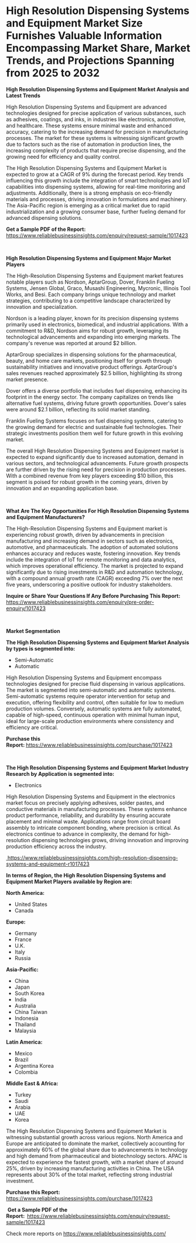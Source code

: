<p><h1>High Resolution Dispensing Systems and Equipment Market Size Furnishes Valuable Information Encompassing Market Share, Market Trends, and Projections Spanning from 2025 to 2032</h1></p><p><strong>High Resolution Dispensing Systems and Equipment Market Analysis and Latest Trends</strong></p>
<p><p>High Resolution Dispensing Systems and Equipment are advanced technologies designed for precise application of various substances, such as adhesives, coatings, and inks, in industries like electronics, automotive, and healthcare. These systems ensure minimal waste and enhanced accuracy, catering to the increasing demand for precision in manufacturing processes. The market for these systems is witnessing significant growth due to factors such as the rise of automation in production lines, the increasing complexity of products that require precise dispensing, and the growing need for efficiency and quality control.</p><p>The High Resolution Dispensing Systems and Equipment Market is expected to grow at a CAGR of 9% during the forecast period. Key trends influencing this growth include the integration of smart technologies and IoT capabilities into dispensing systems, allowing for real-time monitoring and adjustments. Additionally, there is a strong emphasis on eco-friendly materials and processes, driving innovation in formulations and machinery. The Asia-Pacific region is emerging as a critical market due to rapid industrialization and a growing consumer base, further fueling demand for advanced dispensing solutions.</p></p>
<p><strong>Get a Sample PDF of the Report:&nbsp;</strong> <a href="https://www.reliablebusinessinsights.com/enquiry/request-sample/1017423?utm_campaign=2733&utm_medium=2&utm_source=Github&utm_content=ia&utm_term=21032025&utm_id=high-resolution-dispensing-systems-and-equipment">https://www.reliablebusinessinsights.com/enquiry/request-sample/1017423</a></p>
<p>&nbsp;</p>
<p><strong>High Resolution Dispensing Systems and Equipment Major Market Players</strong></p>
<p><p>The High-Resolution Dispensing Systems and Equipment market features notable players such as Nordson, AptarGroup, Dover, Franklin Fueling Systems, Jensen Global, Graco, Musashi Engineering, Mycronic, Illinois Tool Works, and Besi. Each company brings unique technology and market strategies, contributing to a competitive landscape characterized by innovation and specialization.</p><p>Nordson is a leading player, known for its precision dispensing systems primarily used in electronics, biomedical, and industrial applications. With a commitment to R&D, Nordson aims for robust growth, leveraging its technological advancements and expanding into emerging markets. The company's revenue was reported at around $2 billion.</p><p>AptarGroup specializes in dispensing solutions for the pharmaceutical, beauty, and home care markets, positioning itself for growth through sustainability initiatives and innovative product offerings. AptarGroup's sales revenues reached approximately $2.5 billion, highlighting its strong market presence.</p><p>Dover offers a diverse portfolio that includes fuel dispensing, enhancing its footprint in the energy sector. The company capitalizes on trends like alternative fuel systems, driving future growth opportunities. Dover's sales were around $2.1 billion, reflecting its solid market standing.</p><p>Franklin Fueling Systems focuses on fuel dispensing systems, catering to the growing demand for electric and sustainable fuel technologies. Their strategic investments position them well for future growth in this evolving market.</p><p>The overall High Resolution Dispensing Systems and Equipment market is expected to expand significantly due to increased automation, demand in various sectors, and technological advancements. Future growth prospects are further driven by the rising need for precision in production processes. With a combined revenue from key players exceeding $10 billion, this segment is poised for robust growth in the coming years, driven by innovation and an expanding application base.</p></p>
<p>&nbsp;</p>
<p><strong>What Are The Key Opportunities For High Resolution Dispensing Systems and Equipment Manufacturers?</strong></p>
<p><p>The High-Resolution Dispensing Systems and Equipment market is experiencing robust growth, driven by advancements in precision manufacturing and increasing demand in sectors such as electronics, automotive, and pharmaceuticals. The adoption of automated solutions enhances accuracy and reduces waste, fostering innovation. Key trends include the integration of IoT for remote monitoring and data analytics, which improves operational efficiency. The market is projected to expand significantly due to rising investments in R&D and automation technology, with a compound annual growth rate (CAGR) exceeding 7% over the next five years, underscoring a positive outlook for industry stakeholders.</p></p>
<p><strong>Inquire or Share Your Questions If Any Before Purchasing This Report:</strong> <a href="https://www.reliablebusinessinsights.com/enquiry/pre-order-enquiry/1017423?utm_campaign=2733&utm_medium=2&utm_source=Github&utm_content=ia&utm_term=21032025&utm_id=high-resolution-dispensing-systems-and-equipment">https://www.reliablebusinessinsights.com/enquiry/pre-order-enquiry/1017423</a></p>
<p>&nbsp;</p>
<p><strong>Market Segmentation</strong></p>
<p><strong>The High Resolution Dispensing Systems and Equipment Market Analysis by types is segmented into:</strong></p>
<p><ul><li>Semi-Automatic</li><li>Automatic</li></ul></p>
<p><p>High Resolution Dispensing Systems and Equipment encompass technologies designed for precise fluid dispensing in various applications. The market is segmented into semi-automatic and automatic systems. Semi-automatic systems require operator intervention for setup and execution, offering flexibility and control, often suitable for low to medium production volumes. Conversely, automatic systems are fully automated, capable of high-speed, continuous operation with minimal human input, ideal for large-scale production environments where consistency and efficiency are critical.</p></p>
<p><strong>Purchase this Report:&nbsp;</strong><a href="https://www.reliablebusinessinsights.com/purchase/1017423?utm_campaign=2733&utm_medium=2&utm_source=Github&utm_content=ia&utm_term=21032025&utm_id=high-resolution-dispensing-systems-and-equipment">https://www.reliablebusinessinsights.com/purchase/1017423</a></p>
<p>&nbsp;</p>
<p><strong>The High Resolution Dispensing Systems and Equipment Market Industry Research by Application is segmented into:</strong></p>
<p><ul><li>Electronics</li></ul></p>
<p><p>High Resolution Dispensing Systems and Equipment in the electronics market focus on precisely applying adhesives, solder pastes, and conductive materials in manufacturing processes. These systems enhance product performance, reliability, and durability by ensuring accurate placement and minimal waste. Applications range from circuit board assembly to intricate component bonding, where precision is critical. As electronics continue to advance in complexity, the demand for high-resolution dispensing technologies grows, driving innovation and improving production efficiency across the industry.</p></p>
<p><a href="https://www.reliablebusinessinsights.com/high-resolution-dispensing-systems-and-equipment-r1017423?utm_campaign=2733&utm_medium=2&utm_source=Github&utm_content=ia&utm_term=21032025&utm_id=high-resolution-dispensing-systems-and-equipment">&nbsp;https://www.reliablebusinessinsights.com/high-resolution-dispensing-systems-and-equipment-r1017423</a></p>
<p><strong>In terms of Region, the High Resolution Dispensing Systems and Equipment Market Players available by Region are:</strong></p>
<p>
    <p> <strong> North America: </strong>
        <ul>
            <li>United States</li>
            <li>Canada</li>
        </ul>
        </p> 
    <p> <strong> Europe: </strong>
        <ul>
            <li>Germany</li>
            <li>France</li>
            <li>U.K.</li>
            <li>Italy</li>
            <li>Russia</li>
        </ul>
        </p> 
    <p> <strong> Asia-Pacific: </strong>
        <ul>
            <li>China</li>
            <li>Japan</li>
            <li>South Korea</li>
            <li>India</li>
            <li>Australia</li>
            <li>China Taiwan</li>
            <li>Indonesia</li>
            <li>Thailand</li>
            <li>Malaysia</li>
        </ul>
        </p> 
    <p> <strong> Latin America: </strong>
        <ul>
            <li>Mexico</li>
            <li>Brazil</li>
            <li>Argentina Korea</li>
            <li>Colombia</li>
        </ul>
        </p> 
    <p> <strong> Middle East & Africa: </strong>
        <ul>
            <li>Turkey</li>
            <li>Saudi</li>
            <li>Arabia</li>
            <li>UAE</li>
            <li>Korea</li>
        </ul>
    </p>
    </p>
<p><p>The High Resolution Dispensing Systems and Equipment Market is witnessing substantial growth across various regions. North America and Europe are anticipated to dominate the market, collectively accounting for approximately 60% of the global share due to advancements in technology and high demand from pharmaceutical and biotechnology sectors. APAC is expected to experience the fastest growth, with a market share of around 25%, driven by increasing manufacturing activities in China. The USA represents about 30% of the total market, reflecting strong industrial investment.</p></p>
<p><strong>Purchase this Report: </strong><a href="https://www.reliablebusinessinsights.com/purchase/1017423?utm_campaign=2733&utm_medium=2&utm_source=Github&utm_content=ia&utm_term=21032025&utm_id=high-resolution-dispensing-systems-and-equipment">https://www.reliablebusinessinsights.com/purchase/1017423</a></p>
<p>&nbsp;<strong>Get a Sample PDF of the Report:&nbsp;&nbsp;</strong><a href="https://www.reliablebusinessinsights.com/enquiry/request-sample/1017423?utm_campaign=2733&utm_medium=2&utm_source=Github&utm_content=ia&utm_term=21032025&utm_id=high-resolution-dispensing-systems-and-equipment">https://www.reliablebusinessinsights.com/enquiry/request-sample/1017423</a></p>
<p><strong></strong></p>
<p>Check more reports on <a href="https://www.reliablebusinessinsights.com/?utm_campaign=2733&utm_medium=2&utm_source=Github&utm_content=ia&utm_term=21032025&utm_id=high-resolution-dispensing-systems-and-equipment">https://www.reliablebusinessinsights.com/</a></p>